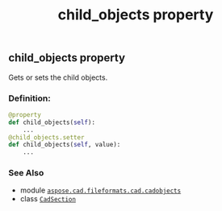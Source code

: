 ﻿---
title: child_objects property
second_title: Aspose.CAD for Python via .NET API References
description: 
type: docs
weight: 100
url: /aspose.cad.fileformats.cad.cadobjects/cadsection/child_objects/
is_root: false
---

## child_objects property


Gets or sets the child objects.
### Definition:
```python
@property
def child_objects(self):
    ...
@child_objects.setter
def child_objects(self, value):
    ...
```

### See Also
* module [`aspose.cad.fileformats.cad.cadobjects`](../../)
* class [`CadSection`](/cad/python-net/aspose.cad.fileformats.cad.cadobjects/cadsection)
